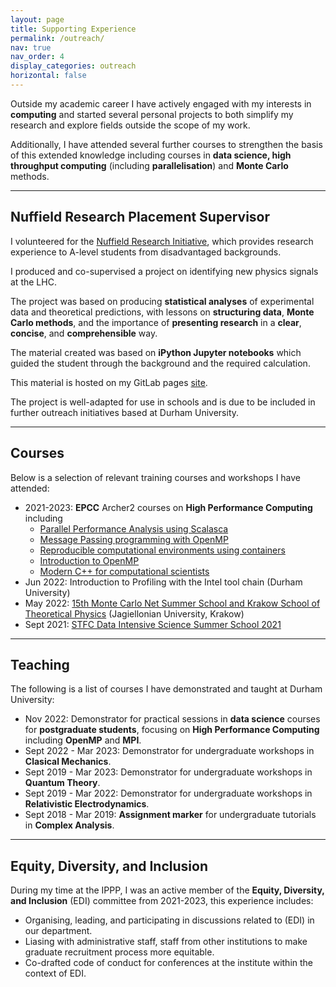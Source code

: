 ```yaml
---
layout: page
title: Supporting Experience
permalink: /outreach/
nav: true
nav_order: 4
display_categories: outreach
horizontal: false
---
```


Outside my academic career I have actively engaged with my interests in **computing**
and started several personal projects to both simplify my research and explore
fields outside the scope of my work.

Additionally, I have attended several further courses to strengthen the basis of
this extended knowledge including courses in <b>data science, high throughput
computing</b> (including <b>parallelisation</b>) and <b>Monte Carlo</b> methods.

---

## Nuffield Research Placement Supervisor

I volunteered for the [Nuffield Research Initiative](https://www.nuffieldresearchplacements.org/),
which provides research experience to A-level students from disadvantaged backgrounds.

I produced and co-supervised a project on identifying new physics signals at the LHC.

The project was based on producing **statistical analyses** of experimental data and
theoretical predictions, with lessons on **structuring data**, **Monte Carlo methods**,
and the importance of **presenting research** in a **clear**, **concise**, and
**comprehensible** way.

The material created was based on **iPython Jupyter notebooks** which guided the student through
the background and the required calculation.

This material is hosted on my GitLab pages [site](https://hitham2496.gitlab.io/he-pheno-nuffield/).

The project is well-adapted for use in schools and is due to be included in further outreach initiatives
based at Durham University.

---

## Courses

Below is a selection of relevant training courses and workshops I have attended:
- 2021-2023: **EPCC** Archer2 courses on **High Performance Computing** including
	- [Parallel Performance Analysis using Scalasca](https://www.archer2.ac.uk/training/courses/230822-scalasca/)
	- [Message Passing programming with OpenMP](https://www.archer2.ac.uk/training/courses/230222-mpi/)
	- [Reproducible computational environments using containers](https://www.archer2.ac.uk/training/courses/221207-containers/)
	- [Introduction to OpenMP](https://www.archer2.ac.uk/training/courses/220830-openmp/)
	- [Modern C++ for computational scientists](https://www.archer2.ac.uk/training/courses/210720-modern-c/)
- Jun 2022: Introduction to Profiling with the Intel tool chain (Durham University)
- May 2022: [15th Monte Carlo Net Summer School and Krakow School of Theoretical Physics](https://indico.cern.ch/event/1104027/registrations/78079/) (Jagiellonian University, Krakow)
- Sept 2021: [STFC Data Intensive Science Summer School 2021](https://www.durham.ac.uk/departments/academic/physics/about-us/events/stfc-data-intensive-science-summer-school-2021/)

___

## Teaching

The following is a list of courses I have demonstrated and taught at Durham University:
- Nov 2022: Demonstrator for practical sessions in **data science** courses for **postgraduate students**, focusing
  on **High Performance Computing** including **OpenMP** and **MPI**.
- Sept 2022 - Mar 2023: Demonstrator for undergraduate workshops in **Clasical Mechanics**.
- Sept 2019 - Mar 2023: Demonstrator for undergraduate workshops in **Quantum Theory**.
- Sept 2019 - Mar 2022: Demonstrator for undergraduate workshops in **Relativistic Electrodynamics**.
- Sept 2018 - Mar 2019: **Assignment marker** for undergraduate tutorials in **Complex Analysis**.

---

## Equity, Diversity, and Inclusion

During my time at the IPPP, I was an active member of the **Equity, Diversity, and Inclusion** (EDI) committee
from 2021-2023, this experience includes:
- Organising, leading, and participating in discussions related to (EDI) in our department.
- Liasing with administrative staff, staff from other institutions to make graduate recruitment process
more equitable.
- Co-drafted code of conduct for conferences at the institute within the context of EDI.
